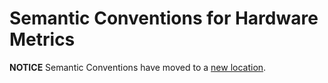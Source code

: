 <!--- Hugo front matter used to generate the website version of this page:
linkTitle: Hardware
--->

# Semantic Conventions for Hardware Metrics

**NOTICE** Semantic Conventions have moved to a
[new location](http://github.com/open-telemetry/semantic-conventions).
